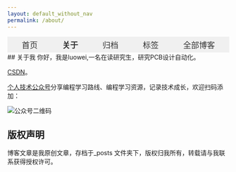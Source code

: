 ```yaml
---
layout: default_without_nav
permalink: /about/
---
```

<style>
  .navbar {
    display: flex;
    justify-content: space-around;
    align-items: center;
    padding: 5px;
    background-color: #f0f0f0;
    font-size: 18px; /* 放大字号 */
  }

  .navbar a {
    text-decoration: none;
    color: #333;
  }
  .current {
    font-weight: bold;
    color: #ff0000; /* 高亮颜色 */
  }
</style>

<div class="navbar">
  <a href="{{ site.baseurl }}/">首页</a>
  <a href="{{ site.baseurl }}/about/" class="current">关于</a>
  <a href="{{ site.baseurl }}/archive/">归档</a>
  <a href="{{ site.baseurl }}/tags/">标签</a>
  <a href="{{ site.baseurl }}/book/" >全部博客</a>
</div>
## 关于我
你好，我是luowei,一名在读研究生，研究PCB设计自动化。

[CSDN](https://blog.csdn.net/weixin_45728532?type=blog)。

[个人技术公众号](https://github.com/luowei01/blog/raw/main/images/blog.png)分享编程学习路线、编程学习资源，记录技术成长，欢迎扫码添加：

![公众号二维码](https://img2.imgtp.com/2024/05/09/vMetVwXx.ico)



## 版权声明

博客文章是我原创文章，存档于_posts 文件夹下，版权归我所有，转载请与我联系获得授权许可。
